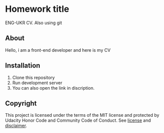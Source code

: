 # Homework title

ENG-UKR CV. Also using git

## About

Hello, i am a front-end developer and here is my CV

## Installation

1. Clone this repository
2. Run development server
3. You can also open the link in discription.

## Copyright

This project is licensed under the terms of the MIT license and protected by Udacity Honor Code and Community Code of Conduct. See [license](LICENSE.md) and [disclaimer](LICENSE.DISCLAIMER.md).
